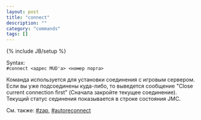 ```yaml
---
layout: post
title: "connect"
description: ""
category: "commands"
tags: []
---
```

{% include JB/setup %}

Syntax:  
`#connect <адрес MUD'а> <номер порта>`

Команда используется для установки соединения с игровым сервером.   
Если вы уже подсоединены куда-либо, то выведется сообщение "Close current connection first" (Сначала закройте текущее соединение). 
Текущий статус сединения показывается в строке состояния JMC.

См. также: [#zap](#zap), [#autoreconnect](#autoreconnect)
